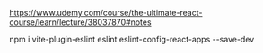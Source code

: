 https://www.udemy.com/course/the-ultimate-react-course/learn/lecture/38037870#notes

npm i vite-plugin-eslint eslint eslint-config-react-apps --save-dev
